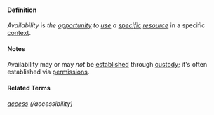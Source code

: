 #### Definition

*Availability* is *the [opportunity](https://github.com/gcassel/Modular-Organization-Terminology/blob/master/terms/opportunity.md) to [use](https://github.com/gcassel/Modular-Organization-Terminology/blob/master/terms/use.md) a [specific](https://github.com/gcassel/Modular-Organization-Terminology/blob/master/terms/specific.md) [resource](https://github.com/gcassel/Modular-Organization-Terminology/blob/master/terms/resource.md)* in a specific [context](https://github.com/gcassel/Modular-Organization-Terminology/blob/master/terms/context.md).

#### Notes

Availability may or may *not* be [established](https://github.com/gcassel/Modular-Organization-Terminology/blob/master/terms/establish.md) through [custody](https://github.com/gcassel/Modular-Organization-Terminology/blob/master/terms/custody.md); it's often established via [permissions](https://github.com/gcassel/Modular-Organization-Terminology/blob/master/terms/permit.md).

#### Related Terms

*[access](https://github.com/gcassel/Modular-Organization-Terminology/blob/master/terms/access.md) (/accessibility)*
